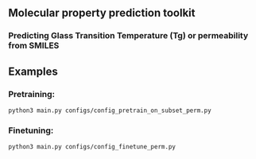 ## Molecular property prediction toolkit
### Predicting Glass Transition Temperature (Tg) or permeability from SMILES

## Examples
### Pretraining:
```
python3 main.py configs/config_pretrain_on_subset_perm.py
```

### Finetuning:
```
python3 main.py configs/config_finetune_perm.py
```